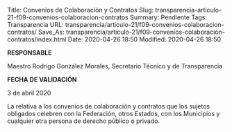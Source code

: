 Title: Convenios de Colaboración y Contratos
Slug: transparencia-articulo-21-f09-convenios-colaboracion-contratos
Summary: Pendiente
Tags: Transparencia
URL: transparencia/articulo-21/f09-convenios-colaboracion-contratos/
Save_As: transparencia/articulo-21/f09-convenios-colaboracion-contratos/index.html
Date: 2020-04-26 18:50
Modified: 2020-04-26 18:50


**RESPONSABLE**

Maestro Rodrigo González Morales, Secretario Técnico y de Transparencia

**FECHA DE VALIDACIÓN**

3 de abril 2020

La relativa a los convenios de colaboración y contratos que los sujetos obligados celebren con la Federación, otros Estados, con los Municipios y cualquier otra persona de derecho público o privado.



